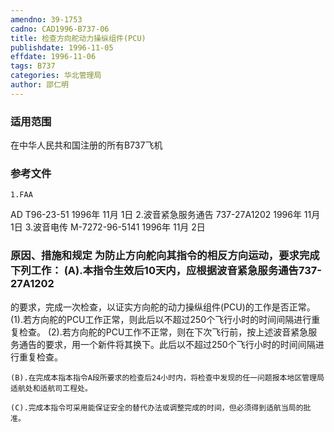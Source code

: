 ```yaml
---
amendno: 39-1753
cadno: CAD1996-B737-06
title: 检查方向舵动力操纵组件(PCU)
publishdate: 1996-11-05
effdate: 1996-11-06
tags: B737
categories: 华北管理局
author: 邵仁明
---
```


### 适用范围 
在中华人民共和国注册的所有B737飞机

### 参考文件
    1.FAA 
AD T96-23-51  1996年 11月 1日
    2.波音紧急服务通告 737-27A1202 1996年 11月 1日
    3.波音电传 M-7272-96-5141  1996年 11月 2日


### 原因、措施和规定     为防止方向舵向其指令的相反方向运动，要求完成下列工作：     (A).本指令生效后10天内，应根据波音紧急服务通告737-27A1202
的要求，完成一次检查，以证实方向舵的动力操纵组件(PCU)的工作是否正常。 
     (1).若方向舵的PCU工作正常，则此后以不超过250个飞行小时的时间间隔进行重复检查。 
     (2).若方向舵的PCU工作不正常，则在下次飞行前，按上述波音紧急服务通告的要求，用一个新件将其换下。此后以不超过250个飞行小时的时间间隔进行重复检查。 

    (B).在完成本指本指令A段所要求的检查后24小时内，将检查中发现的任一问题报本地区管理局适航处和适航司工程处。 
  
    (C).完成本指令可采用能保证安全的替代办法或调整完成的时间，但必须得到适航当局的批准。
